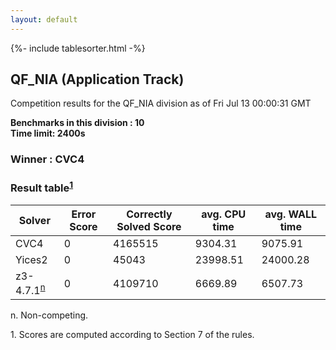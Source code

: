 ```yaml
---
layout: default
---
```

{%- include tablesorter.html -%}

##  QF_NIA (Application Track)

Competition results for the QF_NIA division as of Fri Jul 13 00:00:31 GMT

**Benchmarks in this division : 10  
Time limit: 2400s** 

###  Winner : CVC4 
### Result table<sup><a href="#fn1">1</a></sup>
<table id="parallel" class="result sorted">
<thead><tr class="center">
<th>Solver</th>
             <th>Error Score</th>
             <th>Correctly Solved Score</th>
             <th>avg. CPU time</th>
             <th>avg. WALL time</th>
         </tr></thead><tr>
<td>CVC4</td>
<td>0</td><td>4165515</td><td>9304.31</td><td>9075.91</td></tr><tr>
<td>Yices2</td>
<td>0</td><td>45043</td><td>23998.51</td><td>24000.28</td></tr><tr>
<td>z3-4.7.1<SUP><a href="#fn">n</a></SUP></td>
<td>0</td><td>4109710</td><td>6669.89</td><td>6507.73</td></tr></table>
 <span id="fn"> n. Non-competing. </span>

 <span id="fn1"> 1. Scores are computed according to Section 7 of the rules. </span>



